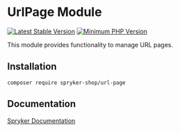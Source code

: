 # UrlPage Module
[![Latest Stable Version](https://poser.pugx.org/spryker-shop/url-page/v/stable.svg)](https://packagist.org/packages/spryker-shop/url-page)
[![Minimum PHP Version](https://img.shields.io/badge/php-%3E%3D%208.1-8892BF.svg)](https://php.net/)

This module provides functionality to manage URL pages.

## Installation

```
composer require spryker-shop/url-page
```

## Documentation

[Spryker Documentation](https://docs.spryker.com)
